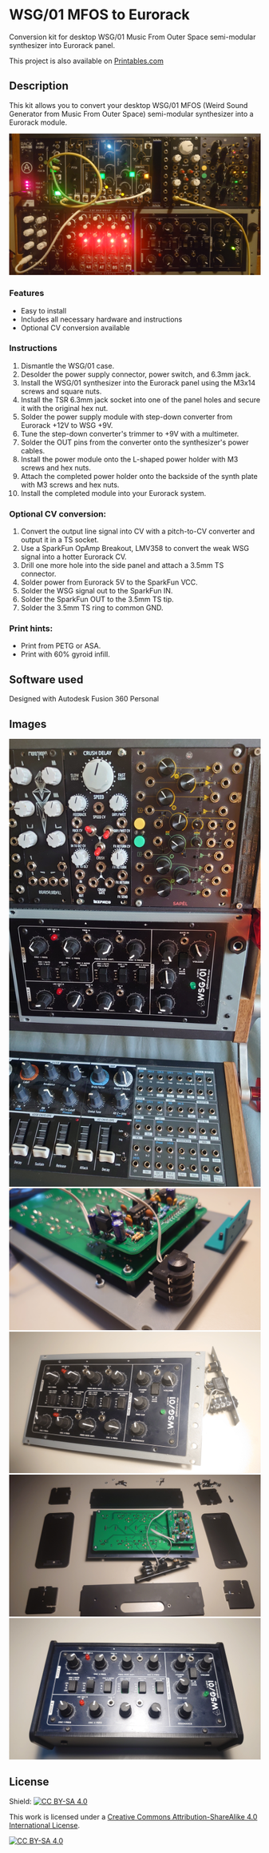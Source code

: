 # WSG/01 MFOS to Eurorack

Conversion kit for desktop WSG/01 Music From Outer Space semi-modular synthesizer into Eurorack panel.

This project is also available on [Printables.com](https://www.printables.com/model/553776-wsg01-mfos-to-eurorack)


## Description

This kit allows you to convert your desktop WSG/01 MFOS (Weird Sound Generator from Music From Outer Space) semi-modular synthesizer into a Eurorack module.

![](https://github.com/ceskytunak/3dprint/blob/main/mfos-to-eurorack/assets/DSC_3218.jpg)

### Features

-   Easy to install
-   Includes all necessary hardware and instructions
-   Optional CV conversion available

### Instructions

1.  Dismantle the WSG/01 case.
2.  Desolder the power supply connector, power switch, and 6.3mm jack.
3.  Install the WSG/01 synthesizer into the Eurorack panel using the M3x14 screws and square nuts.
4.  Install the TSR 6.3mm jack socket into one of the panel holes and secure it with the original hex nut.
5.  Solder the power supply module with step-down converter from Eurorack +12V to WSG +9V.
6.  Tune the step-down converter's trimmer to +9V with a multimeter.
7.  Solder the OUT pins from the converter onto the synthesizer's power cables.
8.  Install the power module onto the L-shaped power holder with M3 screws and hex nuts.
9.  Attach the completed power holder onto the backside of the synth plate with M3 screws and hex nuts.
10. Install the completed module into your Eurorack system.

### Optional CV conversion:

1.  Convert the output line signal into CV with a pitch-to-CV converter and output it in a TS socket.
2.  Use a SparkFun OpAmp Breakout, LMV358 to convert the weak WSG signal into a hotter Eurorack CV.
3.  Drill one more hole into the side panel and attach a 3.5mm TS connector.
4.  Solder power from Eurorack 5V to the SparkFun VCC.
5.  Solder the WSG signal out to the SparkFun IN.
6.  Solder the SparkFun OUT to the 3.5mm TS tip.
7.  Solder the 3.5mm TS ring to common GND.

### Print hints:

-   Print from PETG or ASA.
-   Print with 60% gyroid infill.

## Software used

Designed with Autodesk Fusion 360 Personal

## Images

![](https://github.com/ceskytunak/3dprint/blob/main/mfos-to-eurorack/assets/DSC_2683.jpg)
![](https://github.com/ceskytunak/3dprint/blob/main/mfos-to-eurorack/assets/DSC_2682.jpg)
![](https://github.com/ceskytunak/3dprint/blob/main/mfos-to-eurorack/assets/DSC_2681.jpg)
![](https://github.com/ceskytunak/3dprint/blob/main/mfos-to-eurorack/assets/DSC_2680.jpg)
![](https://github.com/ceskytunak/3dprint/blob/main/mfos-to-eurorack/assets/DSC_2679.jpg)

## License

Shield: [![CC BY-SA 4.0][cc-by-sa-shield]][cc-by-sa]

This work is licensed under a
[Creative Commons Attribution-ShareAlike 4.0 International License][cc-by-sa].

[![CC BY-SA 4.0][cc-by-sa-image]][cc-by-sa]

[cc-by-sa]: http://creativecommons.org/licenses/by-sa/4.0/
[cc-by-sa-image]: https://licensebuttons.net/l/by-sa/4.0/88x31.png
[cc-by-sa-shield]: https://img.shields.io/badge/License-CC%20BY--SA%204.0-lightgrey.svg